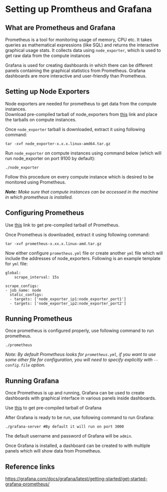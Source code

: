 # Setting up Promtheus and Grafana

## What are Prometheus and Grafana

Prometheus is a tool for monitoring usage of memory, CPU etc. It takes queries as mathematical expressions (like SQL) and returns the interactive graphical usage stats. It collects data using `node_exporter`, which is used to get raw data from the compute instances

Grafana is used for creating dashboards in which there can be different panels containing the graphical statistics from Prometheus. Grafana dashboards are more interactive and user-friendly than Prometheus.  

## Setting up Node Exporters  

Node exporters are needed for prometheus to get data from the compute instances.  
Download pre-compiled tarball of node_exporters from [this](<https://prometheus.io/download/#node_exporter>) link and place the tarballs on compute instances.  

Once `node_exporter` tarball is downloaded, extract it using following command:

```shell
tar -xvf node_exporter-x.x.x.linux-amd64.tar.gz
```

Run `node_exporter` on compute instances using command below (which will run node_exporter on port 9100 by default):  

```shell
./node_exporter
```  

Follow this procedure on every compute instance which is desired to be monitored using Prometheus.  

_**Note:** Make sure that compute instances can be accessed in the machine in which prometheus is installed._

## Configuring Prometheus

Use [this](<https://prometheus.io/download/#prometheus>) link to get pre-compiled tarball of Prometheus.  

Once Prometheus is downloaded, extract it using following command:  

```shell
tar -xvf prometheus-x.xx.x.linux-amd.tar.gz
```

Now either configure `prometheus.yml` file or create another `yml` file which will include the addresses of node_exporters. Following is an example template for `yml` file:  

```output
global:
    scrape_interval: 15s

scrape_configs: 
- job_name: node
  static_configs: 
  - targets: ['node_exporter_ip1:node_exporter_port1']
  - targets: ['node_exporter_ip2:node_exporter_port2']
```

## Running Prometheus

Once prometheus is configured properly, use following command to run prometheus.

```shell
./prometheus
```

_Note: By default Prometheus looks for `prometheus.yml`, if you want to use some other file for configuration, you will need to specify explicitly with `--config.file` option._

## Running Grafana

Once Prometheus is up and running, Grafana can be used to create dashboards with graphical interface in various panels inside dashboards.  

Use [this](<https://grafana.com/grafana/download>) to get pre-compiled tarball of Grafana  

After Grafana is ready to be run, use following command to run Grafana:  

```shell
./grafana-server #By default it will run on port 3000
```  

The default username and password of Grafana will be `admin`.

Once Grafana is installed, a dashboard can be created to with multiple panels which will show data from Prometheus.  

## Reference links

<https://grafana.com/docs/grafana/latest/getting-started/get-started-grafana-prometheus/>
